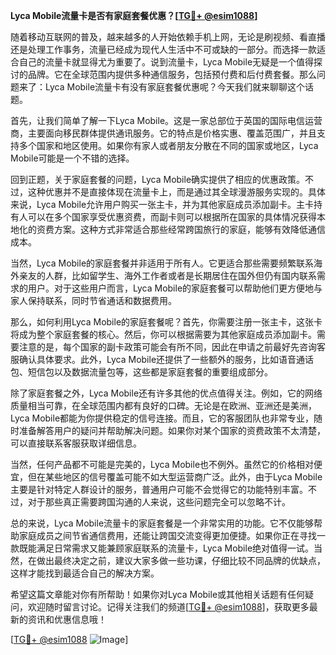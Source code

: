 **Lyca Mobile流量卡是否有家庭套餐优惠？[[TG💪+ @esim1088](https://t.me/s/esim1088)]**

随着移动互联网的普及，越来越多的人开始依赖手机上网，无论是刷视频、看直播还是处理工作事务，流量已经成为现代人生活中不可或缺的一部分。而选择一款适合自己的流量卡就显得尤为重要了。说到流量卡，Lyca Mobile无疑是一个值得探讨的品牌。它在全球范围内提供多种通信服务，包括预付费和后付费套餐。那么问题来了：Lyca Mobile流量卡有没有家庭套餐优惠呢？今天我们就来聊聊这个话题。

首先，让我们简单了解一下Lyca Mobile。这是一家总部位于英国的国际电信运营商，主要面向移民群体提供通讯服务。它的特点是价格实惠、覆盖范围广，并且支持多个国家和地区使用。如果你有家人或者朋友分散在不同的国家或地区，Lyca Mobile可能是一个不错的选择。

回到正题，关于家庭套餐的问题，Lyca Mobile确实提供了相应的优惠政策。不过，这种优惠并不是直接体现在流量卡上，而是通过其全球漫游服务实现的。具体来说，Lyca Mobile允许用户购买一张主卡，并为其他家庭成员添加副卡。主卡持有人可以在多个国家享受优惠资费，而副卡则可以根据所在国家的具体情况获得本地化的资费方案。这种方式非常适合那些经常跨国旅行的家庭，能够有效降低通信成本。

当然，Lyca Mobile的家庭套餐并非适用于所有人。它更适合那些需要频繁联系海外亲友的人群，比如留学生、海外工作者或者是长期居住在国外但仍有国内联系需求的用户。对于这些用户而言，Lyca Mobile的家庭套餐可以帮助他们更方便地与家人保持联系，同时节省通话和数据费用。

那么，如何利用Lyca Mobile的家庭套餐呢？首先，你需要注册一张主卡，这张卡将成为整个家庭套餐的核心。然后，你可以根据需要为其他家庭成员添加副卡。需要注意的是，每个国家的副卡政策可能会有所不同，因此在申请之前最好先咨询客服确认具体要求。此外，Lyca Mobile还提供了一些额外的服务，比如语音通话包、短信包以及数据流量包等，这些都是家庭套餐的重要组成部分。

除了家庭套餐之外，Lyca Mobile还有许多其他的优点值得关注。例如，它的网络质量相当可靠，在全球范围内都有良好的口碑。无论是在欧洲、亚洲还是美洲，Lyca Mobile都能为你提供稳定的信号连接。而且，它的客服团队也非常专业，随时准备解答用户的疑问并帮助解决问题。如果你对某个国家的资费政策不太清楚，可以直接联系客服获取详细信息。

当然，任何产品都不可能是完美的，Lyca Mobile也不例外。虽然它的价格相对便宜，但在某些地区的信号覆盖可能不如大型运营商广泛。此外，由于Lyca Mobile主要是针对特定人群设计的服务，普通用户可能不会觉得它的功能特别丰富。不过，对于那些真正需要跨国沟通的人来说，这些问题完全可以忽略不计。

总的来说，Lyca Mobile流量卡的家庭套餐是一个非常实用的功能。它不仅能够帮助家庭成员之间节省通信费用，还能让跨国交流变得更加便捷。如果你正在寻找一款既能满足日常需求又能兼顾家庭联系的流量卡，Lyca Mobile绝对值得一试。当然，在做出最终决定之前，建议大家多做一些功课，仔细比较不同品牌的优缺点，这样才能找到最适合自己的解决方案。

希望这篇文章能对你有所帮助！如果你对Lyca Mobile或其他相关话题有任何疑问，欢迎随时留言讨论。记得关注我们的频道[[TG💪+ @esim1088](https://t.me/s/esim1088)]，获取更多最新的资讯和优惠信息哦！

[[TG💪+ @esim1088](https://t.me/s/esim1088) ![Image](https://i.postimg.cc/4NQfJmqS/Snipaste-2025-05-13-00-14-12.png)]